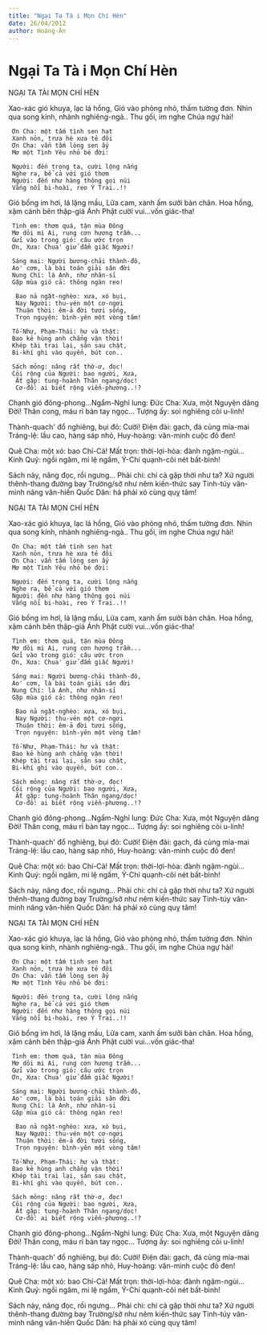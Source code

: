 ```yaml
---
title: "Ngại Ta Tà i Mọn Chí Hèn"
date: 26/04/2012
author: Hoàng-Ân
---
```


# Ngại Ta Tà i Mọn Chí Hèn

NGẠI TA TÀI MỌN CHÍ HÈN


Xao-xác gió khuya, lạc lá hồng,
Gió vào phòng nhỏ, thấm tường đơn.
Nhìn qua song kính, nhành nghiêng-ngả..
Thu gối, im nghe Chúa ngự hài!

     Ơn Cha: một tấm tình sen hạt
     Xanh nỏn, trưa hè xưa tẻ đôi
     Ơn Cha: vẩn tấm lòng sen ấy
     Mơ một Tình Yêu nhỏ bé đời:

     Người: đến trong ta, cười lộng nắng
     Nghe ra, bể cả với gió thơm
     Người: đến như hàng thông gọi núi
     Vắng nổi bi-hoài, reo Ý Trai..!!

Gió bổng im hơi, lá lặng mầu,
Lửa cam, xanh ấm sưởi bàn chân.
Hoa hồng, xậm cánh bên thập-giá
Ánh Phật cười vui...vốn giác-tha!

     Tình em: thơm quá, tận mùa Đông
     Mơ dỏi mi Ai, rung cơn hương trầm...
     Gửi vào trong gió: câu ước trọn
     Ơn, Xưa: Chua' giử đẩm giấc Người!

     Sáng mai: Người bương-chải thành-đô,
     Ao' cơm, là bài toán giải sân đời
     Nung Chí: là Anh, như nhân-sỉ
     Gặp mùa gió cả: thông ngàn reo!

      Bao nả ngặt-nghèo: xưa, xó bụi,
      Nay Người: thu-vén một cơ-ngơi
      Thuận thời: êm-ả đời tươi sống,
      Trọn nguyện: bình-yên một vòng tâm!

     Tố-Như, Phạm-Thái: hư và thật:
     Bao kẻ hùng anh chẳng vận thời!
     Khép tài trai lại, sân sau chật,
     Bi-khí ghi vào quyển, bút con..
    
     Sách mỏng: nâng rất thờ-ơ, đọc!
     Cỏi rộng của Người: bao người, Xưa,
      Ắt gặp: tung-hoành Thân ngang/dọc!
      Cơ-đồ: ai biết rộng viển-phương..!?

Chạnh gió đông-phong...Ngẩm-Nghỉ lung:
Đức Cha: Xưa, một Nguyện dâng Đời!
Thân cong, máu rỉ bàn tay ngọc...
Tượng ấy: soi nghiêng cỏi u-linh!

Thành-quach' đổ nghiêng, bụi đỏ: Cười!
Điện đài: gạch, đá củng mỉa-mai
Tráng-lệ: lầu cao, hàng sáp nhỏ,
Huy-hoàng: văn-minh cuộc đỏ đen!

Quê Cha: một xó: bao Chí-Cả!
Mất trọn: thời-lợi-hòa: đành ngậm-ngùi...
Kinh Quý: ngồi ngâm, mi lệ ngấm,
Ý-Chí quạnh-côi nét bất-bình!

Sách này, nâng đọc, rồi ngưng...
Phải chi: chí cả gặp thời như ta?
Xứ người thênh-thang đường bay
Trường/sở như nêm kiến-thức say
Tinh-túy văn-minh nâng văn-hiến
Quốc Dân: há phải xó cùng quỵ tâm!

NGẠI TA TÀI MỌN CHÍ HÈN


Xao-xác gió khuya, lạc lá hồng,
Gió vào phòng nhỏ, thấm tường đơn.
Nhìn qua song kính, nhành nghiêng-ngả..
Thu gối, im nghe Chúa ngự hài!

     Ơn Cha: một tấm tình sen hạt
     Xanh nỏn, trưa hè xưa tẻ đôi
     Ơn Cha: vẩn tấm lòng sen ấy
     Mơ một Tình Yêu nhỏ bé đời:

     Người: đến trong ta, cười lộng nắng
     Nghe ra, bể cả với gió thơm
     Người: đến như hàng thông gọi núi
     Vắng nổi bi-hoài, reo Ý Trai..!!

Gió bổng im hơi, lá lặng mầu,
Lửa cam, xanh ấm sưởi bàn chân.
Hoa hồng, xậm cánh bên thập-giá
Ánh Phật cười vui...vốn giác-tha!

     Tình em: thơm quá, tận mùa Đông
     Mơ dỏi mi Ai, rung cơn hương trầm...
     Gửi vào trong gió: câu ước trọn
     Ơn, Xưa: Chua' giử đẩm giấc Người!

     Sáng mai: Người bương-chải thành-đô,
     Ao' cơm, là bài toán giải sân đời
     Nung Chí: là Anh, như nhân-sỉ
     Gặp mùa gió cả: thông ngàn reo!

      Bao nả ngặt-nghèo: xưa, xó bụi,
      Nay Người: thu-vén một cơ-ngơi
      Thuận thời: êm-ả đời tươi sống,
      Trọn nguyện: bình-yên một vòng tâm!

     Tố-Như, Phạm-Thái: hư và thật:
     Bao kẻ hùng anh chẳng vận thời!
     Khép tài trai lại, sân sau chật,
     Bi-khí ghi vào quyển, bút con..
    
     Sách mỏng: nâng rất thờ-ơ, đọc!
     Cỏi rộng của Người: bao người, Xưa,
      Ắt gặp: tung-hoành Thân ngang/dọc!
      Cơ-đồ: ai biết rộng viển-phương..!?

Chạnh gió đông-phong...Ngẩm-Nghỉ lung:
Đức Cha: Xưa, một Nguyện dâng Đời!
Thân cong, máu rỉ bàn tay ngọc...
Tượng ấy: soi nghiêng cỏi u-linh!

Thành-quach' đổ nghiêng, bụi đỏ: Cười!
Điện đài: gạch, đá củng mỉa-mai
Tráng-lệ: lầu cao, hàng sáp nhỏ,
Huy-hoàng: văn-minh cuộc đỏ đen!

Quê Cha: một xó: bao Chí-Cả!
Mất trọn: thời-lợi-hòa: đành ngậm-ngùi...
Kinh Quý: ngồi ngâm, mi lệ ngấm,
Ý-Chí quạnh-côi nét bất-bình!

Sách này, nâng đọc, rồi ngưng...
Phải chi: chí cả gặp thời như ta?
Xứ người thênh-thang đường bay
Trường/sở như nêm kiến-thức say
Tinh-túy văn-minh nâng văn-hiến
Quốc Dân: há phải xó cùng quỵ tâm!

NGẠI TA TÀI MỌN CHÍ HÈN


Xao-xác gió khuya, lạc lá hồng,
Gió vào phòng nhỏ, thấm tường đơn.
Nhìn qua song kính, nhành nghiêng-ngả..
Thu gối, im nghe Chúa ngự hài!

     Ơn Cha: một tấm tình sen hạt
     Xanh nỏn, trưa hè xưa tẻ đôi
     Ơn Cha: vẩn tấm lòng sen ấy
     Mơ một Tình Yêu nhỏ bé đời:

     Người: đến trong ta, cười lộng nắng
     Nghe ra, bể cả với gió thơm
     Người: đến như hàng thông gọi núi
     Vắng nổi bi-hoài, reo Ý Trai..!!

Gió bổng im hơi, lá lặng mầu,
Lửa cam, xanh ấm sưởi bàn chân.
Hoa hồng, xậm cánh bên thập-giá
Ánh Phật cười vui...vốn giác-tha!

     Tình em: thơm quá, tận mùa Đông
     Mơ dỏi mi Ai, rung cơn hương trầm...
     Gửi vào trong gió: câu ước trọn
     Ơn, Xưa: Chua' giử đẩm giấc Người!

     Sáng mai: Người bương-chải thành-đô,
     Ao' cơm, là bài toán giải sân đời
     Nung Chí: là Anh, như nhân-sỉ
     Gặp mùa gió cả: thông ngàn reo!

      Bao nả ngặt-nghèo: xưa, xó bụi,
      Nay Người: thu-vén một cơ-ngơi
      Thuận thời: êm-ả đời tươi sống,
      Trọn nguyện: bình-yên một vòng tâm!

     Tố-Như, Phạm-Thái: hư và thật:
     Bao kẻ hùng anh chẳng vận thời!
     Khép tài trai lại, sân sau chật,
     Bi-khí ghi vào quyển, bút con..
    
     Sách mỏng: nâng rất thờ-ơ, đọc!
     Cỏi rộng của Người: bao người, Xưa,
      Ắt gặp: tung-hoành Thân ngang/dọc!
      Cơ-đồ: ai biết rộng viển-phương..!?

Chạnh gió đông-phong...Ngẩm-Nghỉ lung:
Đức Cha: Xưa, một Nguyện dâng Đời!
Thân cong, máu rỉ bàn tay ngọc...
Tượng ấy: soi nghiêng cỏi u-linh!

Thành-quach' đổ nghiêng, bụi đỏ: Cười!
Điện đài: gạch, đá củng mỉa-mai
Tráng-lệ: lầu cao, hàng sáp nhỏ,
Huy-hoàng: văn-minh cuộc đỏ đen!

Quê Cha: một xó: bao Chí-Cả!
Mất trọn: thời-lợi-hòa: đành ngậm-ngùi...
Kinh Quý: ngồi ngâm, mi lệ ngấm,
Ý-Chí quạnh-côi nét bất-bình!

Sách này, nâng đọc, rồi ngưng...
Phải chi: chí cả gặp thời như ta?
Xứ người thênh-thang đường bay
Trường/sở như nêm kiến-thức say
Tinh-túy văn-minh nâng văn-hiến
Quốc Dân: há phải xó cùng quỵ tâm!

